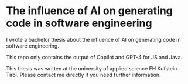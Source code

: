 # The influence of AI on generating code in software engineering

I wrote a bachelor thesis about the influence of AI on generating code in software engineering.

This repo only contains the output of Copilot and GPT-4 for JS and Java.

This thesis was written at the university of applied science FH Kufstein Tirol. Please contact me directly if you need further information.
